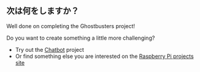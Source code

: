 ## 次は何をしますか？

Well done on completing the Ghostbusters project!

Do you want to create something a little more challenging?

- Try out the [Chatbot](https://projects.raspberrypi.org/en/projects/chatbot) project
- Or find something else you are interested on the [Raspberry Pi projects site](https://projects.raspberrypi.org/en/)